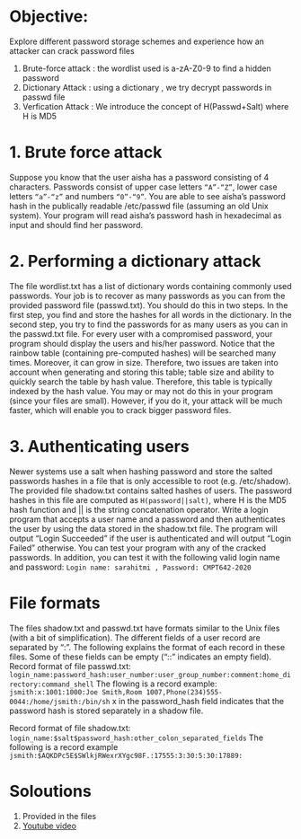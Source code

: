 # Objective:
Explore different password storage schemes and experience how an attacker can crack password files

1. Brute-force attack : the wordlist used is a-zA-Z0-9 to find a hidden password
2. Dictionary Attack : using a dictionary , we try decrypt passwords in passwd file 
3. Verfication Attack : We introduce the concept of H(Passwd+Salt) where H is MD5 

# 1. Brute force attack
Suppose you know that the user aisha has a password consisting of 4 characters. Passwords consist
of upper case letters ```“A”-“Z”```, lower case letters ```“a”-“z”``` and numbers ```“0”-“9”```. You are able to see
aisha’s password hash in the publically readable /etc/passwd file (assuming an old Unix
system). Your program will read aisha’s password hash in hexadecimal as input and should find her
password.


# 2. Performing a dictionary attack
The file wordlist.txt has a list of dictionary words containing commonly used passwords. Your
job is to recover as many passwords as you can from the provided password file (passwd.txt).
You should do this in two steps. In the first step, you find and store the hashes for all words in the
dictionary. In the second step, you try to find the passwords for as many users as you can in the
passwd.txt file. For every user with a compromised password, your program should display the
users and his/her password.
Notice that the rainbow table (containing pre-computed hashes) will be searched many times.
Moreover, it can grow in size. Therefore, two issues are taken into account when generating and
storing this table; table size and ability to quickly search the table by hash value. Therefore, this table
is typically indexed by the hash value. You may or may not do this in your program (since your files
are small). However, if you do it, your attack will be much faster, which will enable you to crack
bigger password files.


# 3. Authenticating users
Newer systems use a salt when hashing password and store the salted passwords hashes in a file that is
only accessible to root (e.g. /etc/shadow). The provided file shadow.txt contains salted hashes
of users. The password hashes in this file are computed as ```H(password||salt)```, where H is the MD5 hash
function and || is the string concatenation operator.
Write a login program that accepts a user name and a password and then authenticates the user by
using the data stored in the shadow.txt file. The program will output “Login Succeeded” if the user
is authenticated and will output “Login Failed” otherwise.
You can test your program with any of the cracked passwords. In addition, you can test it with the
following valid login name and password:
```Login name: sarahitmi , Password: CMPT642-2020```


# File formats
The files shadow.txt and passwd.txt have formats similar to the Unix files (with a bit of
simplification). The different fields of a user record are separated by “:”. The following explains the
format of each record in these files. Some of these fields can be empty (“::” indicates an empty field).
Record format of file passwd.txt:
 ```login_name:password_hash:user_number:user_group_number:comment:home_directory:command_shell```
The flowing is a record example:
```jsmith:x:1001:1000:Joe Smith,Room 1007,Phone(234)555-0044:/home/jsmith:/bin/sh```
x in the password_hash field indicates that the password hash is stored separately in a shadow file.

Record format of file shadow.txt:
 ```login_name:$salt$password_hash:other_colon_separated_fields```
The following is a record example
```jsmith:$AQKDPc5E$SWlkjRWexrXYgc98F.:17555:3:30:5:30:17889:```



# Soloutions 
1. Provided in the files 
2. [Youtube video](https://youtu.be/VeJv7RJmVV8)



